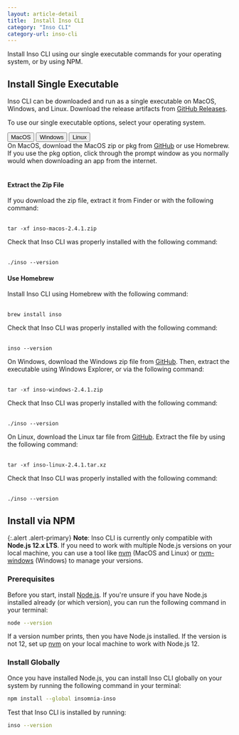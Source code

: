 ```yaml
---
layout: article-detail
title:  Install Inso CLI
category: "Inso CLI"
category-url: inso-cli
---
```


Install Inso CLI using our single executable commands for your operating system, or by using NPM.

## Install Single Executable

Inso CLI can be downloaded and run as a single executable on MacOS, Windows, and Linux. Download the release artifacts from [GitHub Releases](https://updates.insomnia.rest/downloads/release/latest?app=com.insomnia.inso&channel=stable).

To use our single executable options, select your operating system.

<nav>
  <div class="nav nav-tabs" id="nav-tab" role="tablist">
    <button class="nav-link active side-tabs" id="nav-home-tab" data-bs-toggle="tab" data-bs-target="#nav-home" type="button" role="tab" aria-controls="nav-home" aria-selected="true">MacOS</button>
    <button class="nav-link side-tabs" id="nav-profile-tab" data-bs-toggle="tab" data-bs-target="#nav-profile" type="button" role="tab" aria-controls="nav-profile" aria-selected="false">Windows</button>
    <button class="nav-link side-tabs" id="nav-contact-tab" data-bs-toggle="tab" data-bs-target="#nav-contact" type="button" role="tab" aria-controls="nav-contact" aria-selected="false">Linux</button>
  </div>
</nav>
<div class="tab-content" id="nav-tabContent">
  <div class="tab-pane fade show active" id="nav-home" role="tabpanel" aria-labelledby="nav-home-tab">
  On MacOS, download the MacOS zip or pkg from <a href="https://updates.insomnia.rest/downloads/release/latest?app=com.insomnia.inso&channel=stable">GitHub</a> or use Homebrew. If you use the pkg option, click through the prompt window as you normally would when downloading an app from the internet.
<br/><br/>
<h4>Extract the Zip File</h4>
If you download the zip file, extract it from Finder or with the following command:
<br/><br/>
<pre class="highlight"><code>tar -xf inso-macos-2.4.1.zip</code></pre>
  Check that Inso CLI was properly installed with the following command:
<br/><br/>
<pre class="highlight"><code>./inso --version</code></pre>
<h4>Use Homebrew</h4>
Install Inso CLI using Homebrew with the following command:
<br/><br/>
<pre class="highlight"><code>brew install inso</code></pre>
Check that Inso CLI was properly installed with the following command:
<br/><br/>
<pre class="highlight"><code>inso --version</code></pre>
  </div>
  <div class="tab-pane fade" id="nav-profile" role="tabpanel" aria-labelledby="nav-profile-tab">
  On Windows, download the Windows zip file from <a href="https://updates.insomnia.rest/downloads/release/latest?app=com.insomnia.inso&channel=stable">GitHub</a>. Then, extract the executable using Windows Explorer, or via the following command:
  <br/><br/>
<pre class="highlight"><code>tar -xf inso-windows-2.4.1.zip</code></pre>
Check that Inso CLI was properly installed with the following command:
<br/><br/>
<pre class="highlight"><code>./inso --version</code></pre>
  </div>
  <div class="tab-pane fade" id="nav-contact" role="tabpanel" aria-labelledby="nav-contact-tab">On Linux, download the Linux tar file from <a href="https://updates.insomnia.rest/downloads/release/latest?app=com.insomnia.inso&channel=stable">GitHub</a>. Extract the file by using the following command:
  <br/><br/>
  <pre class="highlight"><code>tar -xf inso-linux-2.4.1.tar.xz</code></pre>
  Check that Inso CLI was properly installed with the following command:
<br/><br/>
<pre class="highlight"><code>./inso --version</code></pre>
  </div>
</div>

## Install via NPM

{:.alert .alert-primary}
**Note**: Inso CLI is currently only compatible with **Node.js 12.x LTS**. If you need to work with multiple Node.js versions on your local machine, you can use a tool like [nvm](https://github.com/nvm-sh/nvm) (MacOS and Linux) or [nvm-windows](https://github.com/coreybutler/nvm-windows) (Windows) to manage your versions.

### Prerequisites

Before you start, install [Node.js](https://nodejs.org/en/download). If you're unsure if you have Node.js installed already (or which version), you can run the following command in your terminal:

```bash
node --version
```

If a version number prints, then you have Node.js installed. If the version is not 12, set up [nvm](https://github.com/nvm-sh/nvm) on your local machine to work with Node.js 12.

### Install Globally

Once you have installed Node.js, you can install Inso CLI globally on your system by running the following command in your terminal:

```bash
npm install --global insomnia-inso
```

Test that Inso CLI is installed by running:

```bash
inso --version
```
